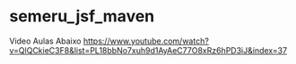 # semeru_jsf_maven

Video Aulas Abaixo
https://www.youtube.com/watch?v=QlQCkieC3F8&list=PL18bbNo7xuh9d1AyAeC77O8xRz6hPD3iJ&index=37
